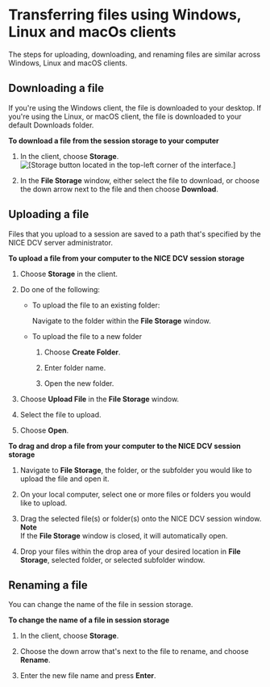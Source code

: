 # Transferring files using Windows, Linux and macOs clients<a name="using-transfer-native"></a>

The steps for uploading, downloading, and renaming files are similar across Windows, Linux and macOS clients\.

## Downloading a file<a name="using-transfer-download-native"></a>

If you're using the Windows client, the file is downloaded to your desktop\. If you're using the Linux, or macOS client, the file is downloaded to your default Downloads folder\.

**To download a file from the session storage to your computer**

1. In the client, choose **Storage**\.  
![\[Storage button located in the top-left corner of the interface.\]](http://docs.aws.amazon.com/dcv/latest/userguide/images/storage.png)

1. In the **File Storage** window, either select the file to download, or choose the down arrow next to the file and then choose **Download**\.

## Uploading a file<a name="using-transfer-upload-native"></a>

Files that you upload to a session are saved to a path that's specified by the NICE DCV server administrator\. 

**To upload a file from your computer to the NICE DCV session storage**

1. Choose **Storage** in the client\.

1. Do one of the following:
   + To upload the file to an existing folder:

     Navigate to the folder within the **File Storage** window\.
   + To upload the file to a new folder

     1. Choose **Create Folder**\.

     1. Enter folder name\.

     1. Open the new folder\.

1. Choose **Upload File** in the **File Storage** window\.

1. Select the file to upload\.

1. Choose **Open**\.

**To drag and drop a file from your computer to the NICE DCV session storage**

1. Navigate to **File Storage**, the folder, or the subfolder you would like to upload the file and open it\.

1. On your local computer, select one or more files or folders you would like to upload\.

1. Drag the selected file\(s\) or folder\(s\) onto the NICE DCV session window\.
**Note**  
 If the **File Storage** window is closed, it will automatically open\.

1. Drop your files within the drop area of your desired location in **File Storage**, selected folder, or selected subfolder window\.

## Renaming a file<a name="using-transfer-rename-native"></a>

You can change the name of the file in session storage\.

**To change the name of a file in session storage**

1. In the client, choose **Storage**\.

1. Choose the down arrow that's next to the file to rename, and choose **Rename**\.

1. Enter the new file name and press **Enter**\.